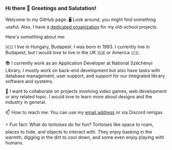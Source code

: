 ### Hi there 👋 Greetings and Salutation! 

Welcome to my GitHub page. 🖥️ Look around, you might find something useful. Also, I have a [dedicated organization](https://github.com/EKKE-IK-M5APWK) for my old-school projects.

Here's something about me: 

🇭🇺 I live in Hungary, Budapest. I was born in 1993. I currently live in Budapest, but I would love to live in the UK 🇬🇧 or America 🇺🇸.

📚 I currently work as an Application Developer at National Széchényi Library. I mostly work on back-end development but also have tasks with database management, user support, and support for our integrated library software and systems. 

👯 I want to collaborate on projects involving video games, web development or any related topic. I would love to learn more about designs and the industry in general. 

📫 How to reach me: You can use my [email address](mail:kormany.1993@gmail.com) or via Discord remgax.

⚡ Fun fact: What do tortoises do for fun?
Tortoises like space to roam, places to hide, and objects to interact with. They enjoy basking in the warmth, digging in the dirt to cool down, and some even enjoy playing with humans. 

<!--
**Remgax/Remgax** is a ✨ _special_ ✨ repository because its `README.md` (this file) appears on your GitHub profile.

Here are some ideas to get you started:

- 🔭 I’m currently working on ...
- 🌱 I’m currently learning ...
- 👯 I’m looking to collaborate on ...
- 🤔 I’m looking for help with ...
- 💬 Ask me about ...
- 📫 How to reach me: ...
- 😄 Pronouns: ...
- ⚡ Fun fact: ...
-->


